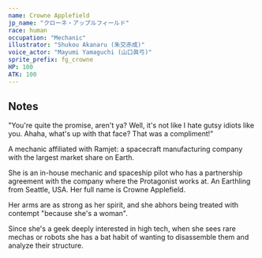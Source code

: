```yaml
---
name: Crowne Applefield
jp_name: "クローネ・アップルフィールド"
race: human
occupation: "Mechanic"
illustrator: "Shukou Akanaru (朱交赤成)"
voice_actor: "Mayumi Yamaguchi (山口眞弓)"
sprite_prefix: fg_crowne
HP: 100
ATK: 100
---
```


## Notes

"You're quite the promise, aren't ya? Well, it's not like I hate gutsy idiots like you. Ahaha, what's up with that face? That was a compliment!"

A mechanic affiliated with Ramjet: a spacecraft manufacturing company with the largest market share on Earth.

She is an in-house mechanic and spaceship pilot who has a partnership agreement with the company where the Protagonist works at. An Earthling from Seattle, USA. Her full name is Crowne Applefield.

Her arms are as strong as her spirit, and she abhors being treated with contempt "because she's a woman".

Since she's a geek deeply interested in high tech, when she sees rare mechas or robots she has a bat habit of wanting to disassemble them and analyze their structure.
